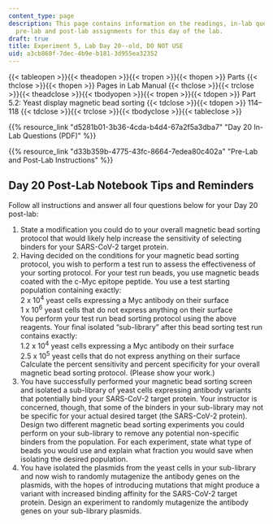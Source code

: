 ```yaml
---
content_type: page
description: This page contains information on the readings, in-lab questions, and
  pre-lab and post-lab assignments for this day of the lab.
draft: true
title: Experiment 5, Lab Day 20--old, DO NOT USE
uid: a3cb860f-7dec-4b9e-b181-3d955ea32352
---
```

{{< tableopen >}}{{< theadopen >}}{{< tropen >}}{{< thopen >}}
Parts
{{< thclose >}}{{< thopen >}}
Pages in Lab Manual
{{< thclose >}}{{< trclose >}}{{< theadclose >}}{{< tbodyopen >}}{{< tropen >}}{{< tdopen >}}
Part 5.2: Yeast display magnetic bead sorting
{{< tdclose >}}{{< tdopen >}}
114–118
{{< tdclose >}}{{< trclose >}}{{< tbodyclose >}}{{< tableclose >}}

{{% resource_link "d5281b01-3b36-4cda-b4d4-67a2f5a3dba7" "Day 20 In-Lab Questions (PDF)" %}}

{{% resource_link "d33b359b-4775-43fc-8664-7edea80c402a" "Pre-Lab and Post-Lab Instructions" %}}

## Day 20 Post-Lab Notebook Tips and Reminders

Follow all instructions and answer all four questions below for your Day 20 post-lab:

1. State a modification you could do to your overall magnetic bead sorting protocol that would likely help increase the sensitivity of selecting binders for your SARS-CoV-2 target protein. 
2. Having decided on the conditions for your magnetic bead sorting protocol, you wish to perform a test run to assess the effectiveness of your sorting protocol. For your test run beads, you use magnetic beads coated with the c-Myc epitope peptide. You use a test starting population containing exactly:          
    2 x 10<sup>4</sup> yeast cells expressing a Myc antibody on their surface          
    1 x 10<sup>6</sup> yeast cells that do not express anything on their surface          
    You perform your test run bead sorting protocol using the above reagents. Your final isolated “sub-library” after this bead sorting test run contains exactly:          
    1.2 x 10<sup>4</sup> yeast cells expressing a Myc antibody on their surface          
    2.5 x 10<sup>5</sup> yeast cells that do not express anything on their surface          
    Calculate the percent sensitivity and percent specificity for your overall magnetic bead sorting protocol. (Please show your work.)
3. You have successfully performed your magnetic bead sorting screen and isolated a sub-library of yeast cells expressing antibody variants that potentially bind your SARS-CoV-2 target protein. Your instructor is concerned, though, that some of the binders in your sub-library may not be specific for your actual desired target (the SARS-CoV-2 protein).          
    Design two different magnetic bead sorting experiments you could perform on your sub-library to remove any potential non-specific binders from the population. For each experiment, state what type of beads you would use and explain what fraction you would save when isolating the desired population. 
4. You have isolated the plasmids from the yeast cells in your sub-library and now wish to randomly mutagenize the antibody genes on the plasmids, with the hopes of introducing mutations that might produce a variant with increased binding affinity for the SARS-CoV-2 target protein. Design an experiment to randomly mutagenize the antibody genes on your sub-library plasmids.